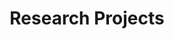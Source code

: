---
title: Research Projects
type: landing
translationKey: project
sections:
  - block: markdown
    content:
      title: Research Domains
      subtitle: Pioneering the Future of Control and Robotics
      text: 'Welcome to our research hub, where innovation meets excellence. Our interdisciplinary team is dedicated to pushing the boundaries of technological advancement across multiple domains. Discover our groundbreaking research initiatives and transformative projects in the sections below.'
   
  
  - id: robot
    block: markdown
    content:
      title: Autonomous Robots
      subtitle: 
      text: |
        [↓ View Related Projects](/en/project/#projects)

        Our autonomous robotics research focuses on developing intelligent robots that can operate independently in complex environments. Our key research areas include:
        - MPC Control for Embodied Robots
        - Robot Perception and Scene Understanding
        - Motion Planning and Control
        - Multi-Robot Coordination

  - id: predictive-control
    block: markdown
    content:
      title: Model Predictive Control
      subtitle: 
      text: |
        [↓ View Related Projects](/en/project/#projects)

        Model Predictive Control (MPC) is an advanced process control method widely used in various industrial fields. Our research focuses on integrating AI and data-driven approaches with MPC:
        
        - Enhanced AI-MPC Algorithms
          * Deep Learning for Model Identification
          * Reinforcement Learning for Control Policy Optimization
        
        - Data-Driven MPC
          * Data-Efficient Model Learning
          * Online Adaptation and Learning
        
        - Real-time MPC Research
          * Embedded System MPC Optimization and Implementation
          * Distributed Robotic MPC

  - id: traffic
    block: markdown
    content:
      title: Intelligent Transportation
      subtitle: 
      text: |
        [↓ View Related Projects](/en/project/#projects)

        Our intelligent transportation research aims to develop advanced solutions for future transportation systems. Key research directions include:
        
        - Traffic Flow Modeling and Prediction
        - Intelligent Traffic Signal Control
        - Smart Infrastructure Systems
        - Unmanned Systems and 3D Transportation

  - block: portfolio
    id: projects
    content:
      title: Research Projects
      subtitle: Our main research projects
      text: ''
      filters:
        folders:
          - project
        exclude_folders:
          - publication
      buttons:
        - name: Autonomous Robot
          tag: 'Robot'
          url: '#projects'
        - name: Predictive Control
          tag: 'Predictive Control'
          url: '#projects'
        - name: Intelligent Transport
          tag: 'Traffic'
          url: '#projects'
    design:
      columns: '1'
      view: showcase
      flip_alt_rows: false
---